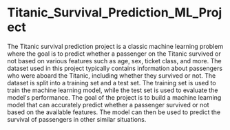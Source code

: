 # Titanic_Survival_Prediction_ML_Project
The Titanic survival prediction project is a classic machine learning problem where the goal is to predict whether a passenger on the Titanic survived or not based on various features such as age, sex, ticket class, and more.
The dataset used in this project typically contains information about passengers who were aboard the Titanic, including whether they survived or not. The dataset is split into a training set and a test set. The training set is used to train the machine learning model, while the test set is used to evaluate the model's performance.
The goal of the project is to build a machine learning model that can accurately predict whether a passenger survived or not based on the available features. The model can then be used to predict the survival of passengers in other similar situations.
